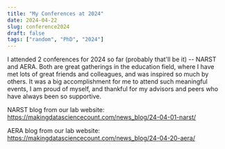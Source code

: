 ```yaml
---
title: "My Conferences at 2024"
date: 2024-04-22
slug: conference2024
draft: false
tags: ["random", "PhD", "2024"]
---
```


I attended 2 conferences for 2024 so far (probably that'll be it) -- NARST and AERA. Both are great gatherings in the education field, where I have met lots of great friends and colleagues, and was inspired so much by others. It was a big accomplishment for me to attend such meaningful events, I am proud of myself, and thankful for my advisors and peers who have always been so supportive. 

NARST blog from our lab website: https://makingdatasciencecount.com/news_blog/24-04-01-narst/

AERA blog from our lab website: https://makingdatasciencecount.com/news_blog/24-04-20-aera/